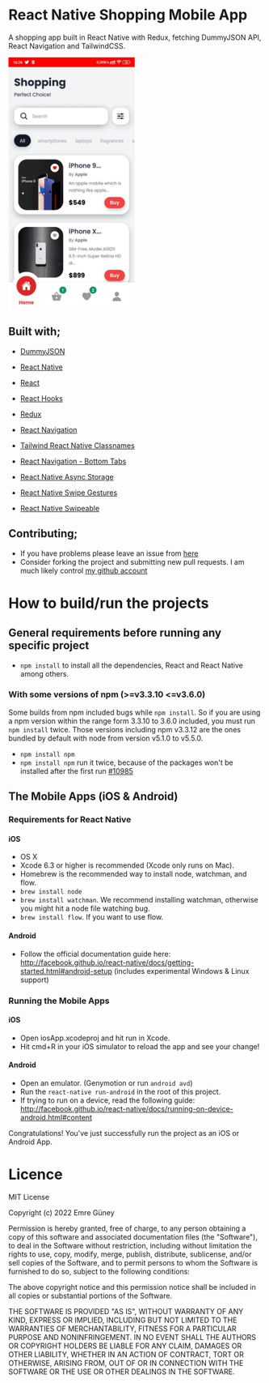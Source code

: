 # React Native Shopping Mobile App
A shopping app built in React Native with Redux, fetching DummyJSON API, React Navigation and TailwindCSS.

<img align="center" src="assets/DEMO.gif" width="250">

## Built with;

- [DummyJSON](https://dummyjson.com/)

- [React Native](https://reactnative.dev/)
- [React](https://tr.reactjs.org/)
- [React Hooks](https://reactjs.org/docs/hooks-intro.html)
- [Redux](https://redux.js.org/)
- [React Navigation](https://reactnavigation.org/)
- [Tailwind React Native Classnames](https://www.npmjs.com/package/tailwind-react-native-classnames)
- [React Navigation - Bottom Tabs](https://reactnavigation.org/)
- [React Native Async Storage](https://github.com/react-native-async-storage/async-storage)
- [React Native Swipe Gestures](https://www.npmjs.com/package/react-native-swipe-gestures)
- [React Native Swipeable](https://docs.swmansion.com/react-native-gesture-handler/docs/troubleshooting)

## Contributing;

- If you have problems please leave an issue from [here](https://github.com/eeguney/my-portfolio-site/issues)
- Consider forking the project and submitting new pull requests. I am much likely control [my github account](https://github.com/eeguney/)

# How to build/run the projects

## General requirements before running any specific project

- `npm install` to install all the dependencies, React and React Native among others.

### With some versions of npm (>=v3.3.10 <=v3.6.0)

Some builds from npm included bugs while `npm install`. So if you are using a npm version within the range form 3.3.10 to 3.6.0 included, you must run `npm install` twice. Those versions including npm v3.3.12 are the ones bundled by default with node from version v5.1.0 to v5.5.0.

- `npm install npm`
- `npm install npm` run it twice, because of the packages won't be installed after the first run [#10985](https://github.com/npm/npm/issues/10985)

## The Mobile Apps (iOS & Android)

### Requirements for React Native

#### iOS

- OS X
- Xcode 6.3 or higher is recommended (Xcode only runs on Mac).
- Homebrew is the recommended way to install node, watchman, and flow.
- `brew install node`
- `brew install watchman`. We recommend installing watchman, otherwise you might hit a node file watching bug.
- `brew install flow`. If you want to use flow.

#### Android

- Follow the official documentation guide here: http://facebook.github.io/react-native/docs/getting-started.html#android-setup (includes experimental Windows & Linux support)

### Running the Mobile Apps

#### iOS

- Open iosApp.xcodeproj and hit run in Xcode.
- Hit cmd+R in your iOS simulator to reload the app and see your change!

#### Android

- Open an emulator. (Genymotion or run `android avd`)
- Run the `react-native run-android` in the root of this project.
- If trying to run on a device, read the following guide: http://facebook.github.io/react-native/docs/running-on-device-android.html#content

Congratulations! You've just successfully run the project as an iOS or Android App.

# Licence
  
MIT License

Copyright (c) 2022 Emre Güney

Permission is hereby granted, free of charge, to any person obtaining a copy
of this software and associated documentation files (the "Software"), to deal
in the Software without restriction, including without limitation the rights
to use, copy, modify, merge, publish, distribute, sublicense, and/or sell
copies of the Software, and to permit persons to whom the Software is
furnished to do so, subject to the following conditions:

The above copyright notice and this permission notice shall be included in all
copies or substantial portions of the Software.

THE SOFTWARE IS PROVIDED "AS IS", WITHOUT WARRANTY OF ANY KIND, EXPRESS OR
IMPLIED, INCLUDING BUT NOT LIMITED TO THE WARRANTIES OF MERCHANTABILITY,
FITNESS FOR A PARTICULAR PURPOSE AND NONINFRINGEMENT. IN NO EVENT SHALL THE
AUTHORS OR COPYRIGHT HOLDERS BE LIABLE FOR ANY CLAIM, DAMAGES OR OTHER
LIABILITY, WHETHER IN AN ACTION OF CONTRACT, TORT OR OTHERWISE, ARISING FROM,
OUT OF OR IN CONNECTION WITH THE SOFTWARE OR THE USE OR OTHER DEALINGS IN THE
SOFTWARE.

